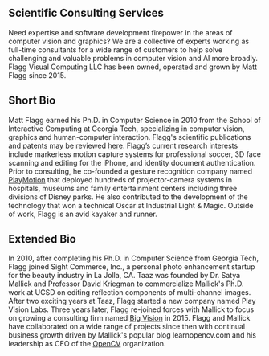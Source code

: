 ## Scientific Consulting Services 

Need expertise and software development firepower in the areas of computer vision and graphics?  We are a collective of experts working
as full-time consultants for a wide range of customers to help solve challenging and valuable problems in computer vision and AI more broadly.
Flagg Visual Computing LLC has been owned, operated and grown by Matt Flagg since 2015.

## Short Bio

Matt Flagg earned his Ph.D. in Computer Science in 2010 from the School of Interactive Computing at Georgia Tech, specializing in computer vision, graphics and human-computer interaction.  Flagg's scientific publications and patents may be reviewed [here](https://scholar.google.com/citations?user=SvuSifMAAAAJ&hl=en).  Flagg’s current research interests include markerless motion capture systems for professional soccer, 3D face scanning and editing for the iPhone, and identity document authentication. Prior to consulting, he co-founded a gesture recognition company named [PlayMotion](https://www.youtube.com/watch?v=pkrSHp1H_W4&ab_channel=playmotionvideos) that deployed hundreds of projector-camera systems in hospitals, museums and family entertainment centers including three divisions of Disney parks. He also contributed to the development of the technology that won a technical Oscar at Industrial Light & Magic. Outside of work, Flagg is an avid kayaker and runner.

## Extended Bio

In 2010, after completing his Ph.D. in Computer Science from Georgia Tech, Flagg joined Sight Commerce, Inc., a personal photo enhancement startup for the beauty industry in La Jolla, CA.  Taaz was founded by Dr. Satya Mallick and Professor David Kriegman to commercialize Mallick's Ph.D. work at UCSD on editing reflection components of multi-channel images.  After two exciting years at Taaz, Flagg started a new company named Play Vision Labs.  Three years later, Flagg re-joined forces with Mallick to focus on growing a consulting firm named [Big Vision](https://bigvision.ai) in 2015.  Flagg and Mallick have collaborated on a wide range of projects since then with continual business growth driven by Mallick's popular blog learnopencv.com and his leadership as CEO of the [OpenCV](https://www.opencv.org) organization.
